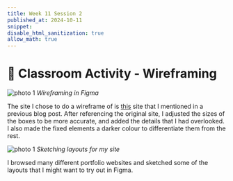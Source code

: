 ```yaml
---
title: Week 11 Session 2
published_at: 2024-10-11
snippet: 
disable_html_sanitization: true
allow_math: true
---
```


# :page_with_curl: Classroom Activity - Wireframing

![photo 1](photos/74.png)
*Wireframing in Figma*

The site I chose to do a wireframe of is [this](https://www.hellokuya.co/) site that I mentioned in a previous blog post. After referencing the original site, I adjusted the sizes of the boxes to be more accurate, and added the details that I had overlooked. I also made the fixed elements a darker colour to differentiate them from the rest.

![photo 1](photos/77.jpg)
*Sketching layouts for my site*

I browsed many different portfolio websites and sketched some of the layouts that I might want to try out in Figma. 
